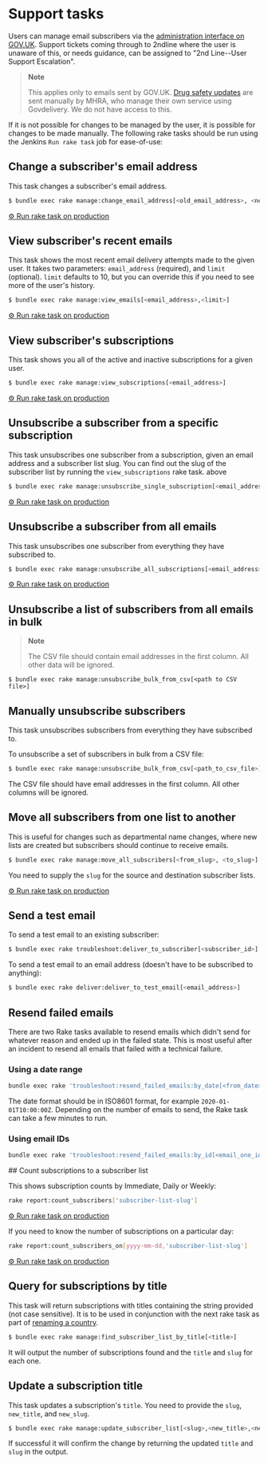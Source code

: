 # Support tasks

Users can manage email subscribers via the [administration interface on GOV.UK][email-manage].
Support tickets coming through to 2ndline where the user is unaware of this,
or needs guidance, can be assigned to "2nd Line--User Support Escalation".

> **Note**
>
> This applies only to emails sent by GOV.UK.
> [Drug safety updates][drug-updates] are sent manually by MHRA, who manage
> their own service using Govdelivery. We do not have access to this.

If it is not possible for changes to be managed by the user, it is
possible for changes to be made manually. The following rake tasks
should be run using the Jenkins `Run rake task` job for ease-of-use:

[email-manage]: https://www.gov.uk/email/manage
[drug-updates]: https://www.gov.uk/drug-safety-update

## Change a subscriber's email address

This task changes a subscriber's email address.

```bash
$ bundle exec rake manage:change_email_address[<old_email_address>, <new_email_address>]
```

[⚙ Run rake task on production][change]

[change]: https://deploy.blue.production.govuk.digital/job/run-rake-task/parambuild/?TARGET_APPLICATION=email-alert-api&MACHINE_CLASS=email_alert_api&RAKE_TASK=manage:change_email_address[from@example.org,to@example.org]

## View subscriber's recent emails

This task shows the most recent email delivery attempts made to the given user.
It takes two parameters: `email_address` (required), and `limit` (optional).
`limit` defaults to 10, but you can override this if you need to see more of
the user's history.

```bash
$ bundle exec rake manage:view_emails[<email_address>,<limit>]
```

[⚙ Run rake task on production][view_emails]

[view_emails]: https://deploy.blue.production.govuk.digital/job/run-rake-task/parambuild/?TARGET_APPLICATION=email-alert-api&MACHINE_CLASS=email_alert_api&RAKE_TASK=manage:view_emails[email@example.org]

## View subscriber's subscriptions

This task shows you all of the active and inactive subscriptions for a given user.

```bash
$ bundle exec rake manage:view_subscriptions[<email_address>]
```

[⚙ Run rake task on production][view]

[view]: https://deploy.blue.production.govuk.digital/job/run-rake-task/parambuild/?TARGET_APPLICATION=email-alert-api&MACHINE_CLASS=email_alert_api&RAKE_TASK=manage:view_subscriptions[email@example.org]

## Unsubscribe a subscriber from a specific subscription

This task unsubscribes one subscriber from a subscription, given an email address and a subscriber list slug.
You can find out the slug of the subscriber list by running the `view_subscriptions` rake task. above

```bash
$ bundle exec rake manage:unsubscribe_single_subscription[<email_address>,<subscriber_list_slug>]
```

[⚙ Run rake task on production][unsub_specific]

[unsub_specific]: https://deploy.blue.production.govuk.digital/job/run-rake-task/parambuild/?TARGET_APPLICATION=email-alert-api&MACHINE_CLASS=email_alert_api&RAKE_TASK=manage:unsubscribe_single_subscription[email@example.org,subscriber-list-slug]

## Unsubscribe a subscriber from all emails

This task unsubscribes one subscriber from everything they have subscribed to.

```bash
$ bundle exec rake manage:unsubscribe_all_subscriptions[<email_address>]
```

[⚙ Run rake task on production][unsub]

[unsub]: https://deploy.blue.production.govuk.digital/job/run-rake-task/parambuild/?TARGET_APPLICATION=email-alert-api&MACHINE_CLASS=email_alert_api&RAKE_TASK=manage:unsubscribe_all_subscriptions[email@example.org]

## Unsubscribe a list of subscribers from all emails in bulk

> **Note**
>
> The CSV file should contain email addresses in the first column. All other data will be ignored.

```shell
$ bundle exec rake manage:unsubscribe_bulk_from_csv[<path to CSV file>]
```

## Manually unsubscribe subscribers

This task unsubscribes subscribers from everything they have subscribed to.

To unsubscribe a set of subscribers in bulk from a CSV file:

```bash
$ bundle exec rake manage:unsubscribe_bulk_from_csv[<path_to_csv_file>]
```

The CSV file should have email addresses in the first column. All
other columns will be ignored.

## Move all subscribers from one list to another

This is useful for changes such as departmental name changes, where new lists are created but subscribers should continue to receive emails.

```bash
$ bundle exec rake manage:move_all_subscribers[<from_slug>, <to_slug>]
```

You need to supply the `slug` for the source and destination subscriber lists.

[⚙ Run rake task on production][move]

[move]: https://deploy.blue.production.govuk.digital/job/run-rake-task/parambuild/?TARGET_APPLICATION=email-alert-api&MACHINE_CLASS=email_alert_api&RAKE_TASK=manage:move_all_subscribers[<slug-of-old-list>,<slug-of-new-list>]

## Send a test email

To send a test email to an existing subscriber:

```bash
$ bundle exec rake troubleshoot:deliver_to_subscriber[<subscriber_id>]
```

To send a test email to an email address (doesn't have to be subscribed to anything):

```bash
$ bundle exec rake deliver:deliver_to_test_email[<email_address>]
```

## Resend failed emails

There are two Rake tasks available to resend emails which didn't send for
whatever reason and ended up in the failed state. This is most useful after
an incident to resend all emails that failed with a technical failure.

### Using a date range

```bash
bundle exec rake 'troubleshoot:resend_failed_emails:by_date[<from_date>,<to_date>]'
```

The date format should be in ISO8601 format, for example `2020-01-01T10:00:00Z`.
Depending on the number of emails to send, the Rake task can take a few minutes to run.

### Using email IDs

```bash
bundle exec rake 'troubleshoot:resend_failed_emails:by_id[<email_one_id>,<email_two_id>]'
```

## Count subscriptions to a subscriber list

This shows subscription counts by Immediate, Daily or Weekly:

```bash
rake report:count_subscribers['subscriber-list-slug']
```

[⚙ Run rake task on production][rake-count-subscribers]

If you need to know the number of subscriptions on a particular day:

```bash
rake report:count_subscribers_on[yyyy-mm-dd,'subscriber-list-slug']
```

[⚙ Run rake task on production][rake-count-subscribers-on]

[rake-count-subscribers]: https://deploy.blue.production.govuk.digital//job/run-rake-task/parambuild/?TARGET_APPLICATION=email-alert-api&MACHINE_CLASS=email_alert_api&RAKE_TASK=report:count_subscribers['subscriber-list-slug']
[rake-count-subscribers-on]: https://deploy.blue.production.govuk.digital//job/run-rake-task/parambuild/?TARGET_APPLICATION=email-alert-api&MACHINE_CLASS=email_alert_api&RAKE_TASK=report:count_subscribers_on[yyyy-mm-dd,'subscriber-list-slug']

## Query for subscriptions by title

This task will return subscriptions with titles containing the string provided
(not case sensitive). It is to be used in conjunction with the next rake task as
part of [renaming a country](https://docs.publishing.service.gov.uk/manual/rename-a-country.html).

```bash
$ bundle exec rake manage:find_subscriber_list_by_title[<title>]
```

It will output the number of subscriptions found and the `title` and `slug` for
each one.

## Update a subscription title

This task updates a subscription's `title`. You need to provide the `slug`,
`new_title`, and `new_slug`.

```bash
$ bundle exec rake manage:update_subscriber_list[<slug>,<new_title>,<new_slug>]
```

If successful it will confirm the change by returning the updated `title` and `slug`
in the output.
